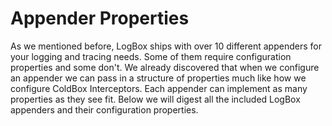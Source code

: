 # Appender Properties

As we mentioned before, LogBox ships with over 10 different appenders for your logging and tracing needs. Some of them require configuration properties and some don't. We already discovered that when we configure an appender we can pass in a structure of properties much like how we configure ColdBox Interceptors. Each appender can implement as many properties as they see fit. Below we will digest all the included LogBox appenders and their configuration properties.
